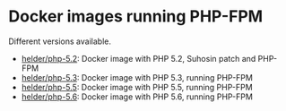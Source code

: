 # Docker images running PHP-FPM

Different versions available.

* [helder/php-5.2][]:  Docker image with PHP 5.2, Suhosin patch and PHP-FPM
* [helder/php-5.3][]:  Docker image with PHP 5.3, running PHP-FPM
* [helder/php-5.5][]:  Docker image with PHP 5.5, running PHP-FPM
* [helder/php-5.6][]:  Docker image with PHP 5.6, running PHP-FPM

[helder/php-5.2]: https://registry.hub.docker.com/u/helder/php-5.2/
[helder/php-5.3]: https://registry.hub.docker.com/u/helder/php-5.3/
[helder/php-5.5]: https://registry.hub.docker.com/u/helder/php-5.5/
[helder/php-5.6]: https://registry.hub.docker.com/u/helder/php-5.6/
